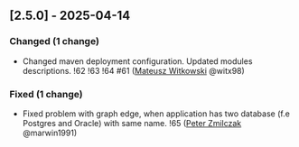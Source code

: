 <!-- @formatter:off -->
<!-- noinspection -->
<!-- Prevents auto format, for JetBrains IDE File > Settings > Editor > Code Style (Formatter Tab) > Turn formatter on/off with markers in code comments  -->

<!-- This file is automatically generate by logchange tool 🌳 🪓 => 🪵 -->
<!-- Visit https://github.com/logchange/logchange and leave a star 🌟 -->
<!-- !!! ⚠️ DO NOT MODIFY THIS FILE, YOUR CHANGES WILL BE LOST ⚠️ !!! -->


[2.5.0] - 2025-04-14
--------------------

### Changed (1 change)

- Changed maven deployment configuration. Updated modules descriptions. !62 !63 !64 #61 ([Mateusz Witkowski](https://github.com/witx98) @witx98)

### Fixed (1 change)

- Fixed problem with graph edge, when application has two database (f.e Postgres and Oracle) with same name. !65 ([Peter Zmilczak](https://github.com/marwin1991) @marwin1991)


